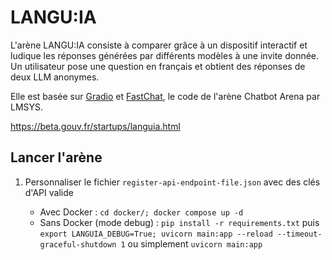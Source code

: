 # LANGU:IA

L'arène LANGU:IA consiste à comparer grâce à un dispositif interactif et ludique les réponses générées par différents modèles à une invite donnée. Un utilisateur pose une question en français et obtient des réponses de deux LLM anonymes.

Elle est basée sur [Gradio](https://www.gradio.app/) et [FastChat](https://github.com/lm-sys/FastChat/), le code de l'arène Chatbot Arena par LMSYS.

<https://beta.gouv.fr/startups/languia.html>

## Lancer l'arène

1. Personnaliser le fichier `register-api-endpoint-file.json` avec des clés d'API valide

    - Avec Docker : `cd docker/; docker compose up -d`
    - Sans Docker (mode debug) :  `pip install -r requirements.txt` puis `export LANGUIA_DEBUG=True; uvicorn main:app --reload --timeout-graceful-shutdown 1` ou simplement `uvicorn main:app`

